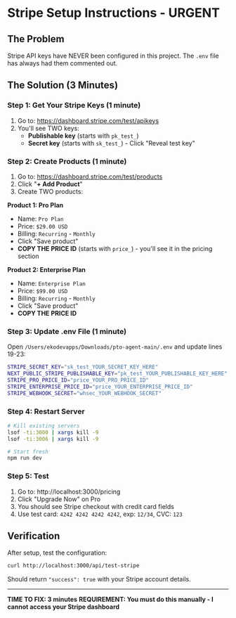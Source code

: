 # Stripe Setup Instructions - URGENT

## The Problem
Stripe API keys have NEVER been configured in this project. The `.env` file has always had them commented out.

## The Solution (3 Minutes)

### Step 1: Get Your Stripe Keys (1 minute)
1. Go to: https://dashboard.stripe.com/test/apikeys
2. You'll see TWO keys:
   - **Publishable key** (starts with `pk_test_`)
   - **Secret key** (starts with `sk_test_`) - Click "Reveal test key"

### Step 2: Create Products (1 minute)
1. Go to: https://dashboard.stripe.com/test/products
2. Click "**+ Add Product**"
3. Create TWO products:

**Product 1: Pro Plan**
- Name: `Pro Plan`
- Price: `$29.00 USD`
- Billing: `Recurring` - `Monthly`
- Click "Save product"
- **COPY THE PRICE ID** (starts with `price_`) - you'll see it in the pricing section

**Product 2: Enterprise Plan**
- Name: `Enterprise Plan`
- Price: `$99.00 USD`
- Billing: `Recurring` - `Monthly`
- Click "Save product"
- **COPY THE PRICE ID**

### Step 3: Update .env File (1 minute)
Open `/Users/ekodevapps/Downloads/pto-agent-main/.env` and update lines 19-23:

```bash
STRIPE_SECRET_KEY="sk_test_YOUR_SECRET_KEY_HERE"
NEXT_PUBLIC_STRIPE_PUBLISHABLE_KEY="pk_test_YOUR_PUBLISHABLE_KEY_HERE"
STRIPE_PRO_PRICE_ID="price_YOUR_PRO_PRICE_ID"
STRIPE_ENTERPRISE_PRICE_ID="price_YOUR_ENTERPRISE_PRICE_ID"
STRIPE_WEBHOOK_SECRET="whsec_YOUR_WEBHOOK_SECRET"
```

### Step 4: Restart Server
```bash
# Kill existing servers
lsof -ti:3000 | xargs kill -9
lsof -ti:3006 | xargs kill -9

# Start fresh
npm run dev
```

### Step 5: Test
1. Go to: http://localhost:3000/pricing
2. Click "Upgrade Now" on Pro
3. You should see Stripe checkout with credit card fields
4. Use test card: `4242 4242 4242 4242`, exp: `12/34`, CVC: `123`

## Verification
After setup, test the configuration:
```bash
curl http://localhost:3000/api/test-stripe
```

Should return `"success": true` with your Stripe account details.

---

**TIME TO FIX: 3 minutes**
**REQUIREMENT: You must do this manually - I cannot access your Stripe dashboard**
